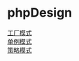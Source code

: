 # phpDesign

<a href="https://github.com/tiancityycf/phpDesign/blob/master/factory.php" target="_blank" >工厂模式</a> </br>
<a href="https://github.com/tiancityycf/phpDesign/blob/master/singleton.php" target="_blank" >单例模式</a> </br>
<a href="https://github.com/tiancityycf/phpDesign/blob/master/strategy.php" target="_blank" >策略模式</a> </br>
